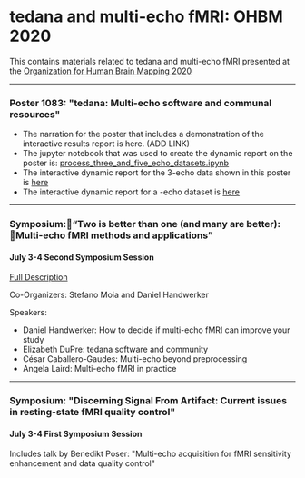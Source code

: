 # tedana and multi-echo fMRI: OHBM 2020

This contains materials related to tedana and multi-echo fMRI presented at the [Organization for Human Brain Mapping 2020](https://www.humanbrainmapping.org/i4a/pages/index.cfm?pageid=3958)

-----

### Poster 1083: "tedana: Multi-echo software and communal resources"
* The narration for the poster that includes a demonstration of the interactive results report is here. (ADD LINK)
* The jupyter notebook that was used to create the dynamic report on the poster is: [process_three_and_five_echo_datasets.ipynb](./process_three_and_five_echo_datasets.ipynb)
* The interactive dynamic report for the 3-echo data shown in this poster is [here](./Reports/three-echo-report/tedana_report.html)
* The interactive dynamic report for a -echo dataset  is [here](./Reports/five-echo-report/tedana_report.html)

-----

### Symposium:“Two is better than one (and many are better): Multi-echo fMRI methods and applications”
#### July 3-4 Second Symposium Session
[Full Description](https://www.humanbrainmapping.org/files/2020/OHBM_Two.pdf)

Co-Organizers: Stefano Moia and Daniel Handwerker

Speakers:
* Daniel Handwerker: How to decide if multi-echo fMRI can improve your study
* Elizabeth DuPre: tedana software and community
* César Caballero-Gaudes: Multi-echo beyond preprocessing
* Angela Laird: Multi-echo fMRI in practice

-----

### Symposium: "Discerning Signal From Artifact: Current issues in resting-state fMRI quality control"
#### July 3-4 First Symposium Session
Includes talk by Benedikt Poser: "Multi-echo acquisition for fMRI sensitivity enhancement and data quality control"